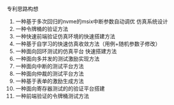 专利思路构想
1. 一种基于多次回归的nvme的msix中断参数自动调优 仿真系统设计
2. 一种令牌桶的验证方法
3. 一种快速前端验证仿真环境的快速搭建方法
4. 一种基于自学习的快速仿真收敛方法（用例+随机参数子修改）
5. 一种面向回环测试的仿真平台 快速搭建方法
6. 一种面向多并发的测试激励实现方法
7. 一种面向中断的测试平台方法
8. 一种面向仲裁的测试平台方法
9. 一种基于表单的激励生成方法
10. 一种面向寄存器测试的的验证平台搭建
11. 一种前端验证的令牌桶测试方法
